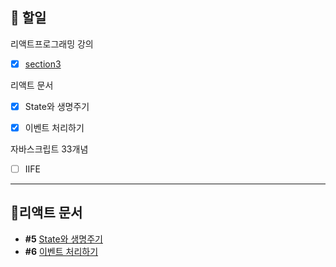 ## 📄 할일

리액트프로그래밍 강의
- [x]  [section3](https://github.com/gay0ung/react_note/tree/main/%EC%8B%A4%EC%A0%84%20%EB%A6%AC%EC%95%A1%ED%8A%B8%ED%94%84%EB%A1%9C%EA%B7%B8%EB%9E%98%EB%B0%8D/section_03/game2048/src)

리액트 문서
- [x] State와 생명주기 
- [x] 이벤트 처리하기


자바스크립트 33개념
- [ ] IIFE
---

## 📘리액트 문서
- **#5** [State와 생명주기](https://velog.io/@gay0ung/State-and-Lifecycle) 
- **#6** [이벤트 처리하기](https://velog.io/@gay0ung/%EC%9D%B4%EB%B2%A4%ED%8A%B8-%EC%B2%98%EB%A6%AC%ED%95%98%EA%B8%B0)


